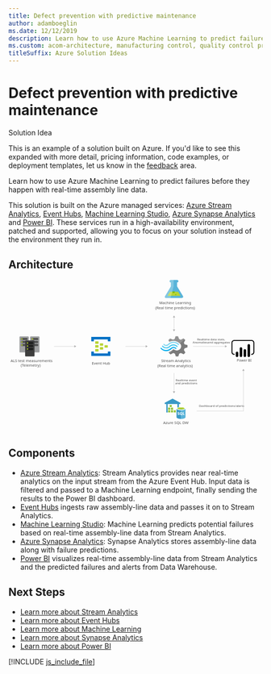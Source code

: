 ```yaml
---
title: Defect prevention with predictive maintenance
author: adamboeglin
ms.date: 12/12/2019
description: Learn how to use Azure Machine Learning to predict failures before they happen with real-time assembly line data.
ms.custom: acom-architecture, manufacturing control, quality control process, manufacturing quality control
titleSuffix: Azure Solution Ideas
---
```

# Defect prevention with predictive maintenance

<div class="alert">
    <p class="alert-title">
        <span class="icon is-left" aria-hidden="true">
            <span class="icon docon docon-lightbulb" role="presentation"></span>
        </span>Solution Idea</p>
    <p>This is an example of a solution built on Azure. If you'd like to see this expanded with more detail, pricing information, code examples, or deployment templates, let us know in the <a href="#feedback">feedback</a> area.</p>
</div>

Learn how to use Azure Machine Learning to predict failures before they happen with real-time assembly line data.

This solution is built on the Azure managed services: [Azure Stream Analytics](https://azure.microsoft.com/services/stream-analytics/), [Event Hubs](https://azure.microsoft.com/services/event-hubs/), [Machine Learning Studio](https://azure.microsoft.com/services/machine-learning-studio/), [Azure Synapse Analytics](https://azure.microsoft.com/services/synapse-analytics/) and [Power BI](https://powerbi.microsoft.com). These services run in a high-availability environment, patched and supported, allowing you to focus on your solution instead of the environment they run in.

## Architecture

<svg class="architecture-diagram" aria-labelledby="defect-prevention-with-predictive-maintenance" height="639.059" viewbox="0 0 1065.788 639.059" width="1065.788" xmlns="http://www.w3.org/2000/svg">
    <path d="M731.8 67.4l-24.5-40.7V10.2h.4c2.9 0 5.2-2.2 5.3-5.1-.1-2.9-2.4-5.1-5.3-5.1l-26.6.1c-2.9 0-5.2 2.2-5.3 5.1.1 2.9 2.4 5.1 5.3 5.1h.4v16.5l-24.3 40.8c-2.7 4.5-.5 8.1 4.9 8.1l64.8-.1c5.4-.1 7.6-3.8 4.9-8.2z" fill="#59B4D9"/>
    <path fill="#B8D432" d="M677.3 49.9l-10 16.9 54.5-.1-10.1-16.8z"/>
    <path d="M692.7 54.9c2.7 0 4.9-2.1 4.9-4.8 0-.7-.2-1.4-.5-2.1h-8.8c-.3.6-.5 1.4-.5 2.1 0 2.7 2.2 4.9 4.9 4.8z" fill="#7FBA00"/>
    <ellipse cx="701.9" cy="60.4" fill="#7FBA00" rx="2.4" ry="2.3" transform="translate(-.124 1.458)"/>
    <path d="M657.3 67.5l24.3-40.8V10.2h-.4c-2.9.1-5.2-2.2-5.3-5.1 0-2.9 2.4-5.1 5.3-5.1h11.5l.1 26.5-12.8 49h-17.7c-5.5.1-7.7-3.5-5-8z" fill="#FFF" opacity=".25"/>
    <path d="M735.9 293.9l2.7-6.8L751 283v-9.6l-1.4-.4-11.1-3.1-2.7-6.8 5.7-11.1-7-6.8-1.4.7-10.2 5-7.2-2.8-4.5-11.6H701l-.5 1.3-3.4 10.3-7 2.6-12-5-7.2 6.8.7 1.3 3.2 5.7c5.5-3 11.6-4.5 17.9-4.4 8.6.3 16.8 3.5 23.3 9.2 1.5 1.1 2.9 2.3 4.3 3.5.7.7 1.3 1.5 1.8 2.4 4.3 7.2 2.5 16.4-4.5 21.8-5.1 4-11.9 4.9-17.9 2.4-.7-.4-1.1-.4-1.4-.7-1.4-.7-2.7-1.6-3.8-2.6-.5 0-.7-.4-1.4-.4-1.5.1-2.8.7-3.8 1.7l-.5.4c-4 4.1-9 7.1-14.5 8.7l-2 4.1 6.8 6.5.5.4 1.4-.7 10.2-5 7 2.6L702 321h10.2l.5-1.3 3.6-10.3 7-2.6 12 5 6.8-7.2-.7-1.3-5.5-9.4z" fill="#7A7A7A"/>
    <path d="M675.3 276.8c-7.7 7.9-20.1 7.9-27.3-.4-.6-.9-1.8-1.1-2.7-.5-.2.1-.3.3-.5.5-.5.5-.7 1.1-.7 1.7.1.6.3 1.2.7 1.7 9 9.8 24.2 10 33.9.4 7.7-7.4 19.7-7.6 27.1.7 1.1 1.1 2.5 1.1 3.2 0 .5-.5.7-1.1.7-1.7-.1-.6-.3-1.2-.7-1.7-8.7-9.5-23.4-10.1-32.9-1.4-.3.2-.5.5-.8.7z" fill="#48C8EF"/>
    <path d="M692.3 281c-4.1-.1-8 1.5-10.8 4.4l-.5.4-.5.4c-5.1 5.3-12.3 8.2-19.7 7.9-7.5 0-14-3.5-19.4-8.7-1.1-1.1-2.5-1.1-3.2 0-.2 0-.2.4-.2 1.1.1.8.5 1.5 1.1 2 5.7 6.5 13.9 10.2 22.6 10.3 8.4.4 16.5-3.1 22.8-9.6l.5-.4.5-.4c2-2 4.7-3.1 7.5-3.1 2.7 0 5.2 1.3 7.5 3.5 1.1 1.1 2.5 1.1 3.2 0 .5-.5.7-1.1.7-1.7-.1-.6-.3-1.2-.7-1.7-3.3-2.8-7.3-4.3-11.4-4.4z" fill="#00ABEC"/>
    <path d="M673.3 272c5.2-5.3 12.3-8.2 19.7-8.1 7.2 0 14 3.5 19 8.7 1.1 1.1 2.5 1.1 3.2 0 .5-.5.7-1.1.7-1.7-.1-.6-.3-1.2-.7-1.7-5.7-6.5-13.9-10.2-22.6-10.3-8.6-.1-16.9 3.4-22.8 9.6l-.5.4-.5.4c-2 2-4.7 3.1-7.5 3.1-2.9 0-5.2-1.3-7.5-3.5-1.1-1.1-2.5-1.1-3.2 0-.5.5-.7 1.1-.7 1.7.1.6.3 1.2.7 1.7 5.6 6 15 6.4 21 .9.2-.1.3-.3.5-.4l.5-.4.7-.4z" fill="#84D6EF"/>
    <g opacity=".2" fill="#F1F1F1">
        <path d="M694.3 290.8c-.5 0-.7-.4-1.4-.4-1.5.1-2.8.7-3.8 1.7l-.5.4c-4 4.1-9 7.1-14.5 8.7l-2 4.1 3.6 3.5 18.6-18zM675.1 259.6c5.5-3 11.6-4.5 17.9-4.4 8.6.3 16.8 3.5 23.3 9.2 1.1.9 2 1.5 3.2 2.4l18.8-18.1-3.8-3.7-1.4.7-10.2 5-7-2.6-4.5-11.6h-10.2l-.5 1.3-3.4 10.3-7 2.6-12-5-7.2 6.8.7 1.3 3.3 5.8z"/>
    </g>
    <path d="M397.2 274.8c0 .7-.5 1.3-1.2 1.3h-11c-.7.1-1.3-.5-1.4-1.2V267c0-.7.5-1.3 1.2-1.3h11c.7-.1 1.3.5 1.4 1.2v7.9zM416.6 282.8c0 .7-.5 1.3-1.2 1.3h-11c-.7.1-1.3-.5-1.4-1.2v-8c0-.7.5-1.3 1.2-1.3h11c.7-.1 1.3.5 1.4 1.2v8zM397.2 290.8c0 .7-.5 1.3-1.2 1.3h-11c-.7.1-1.3-.5-1.4-1.2v-8c0-.7.5-1.3 1.2-1.3h11c.7-.1 1.3.5 1.4 1.2v8zM377.8 266.8c0 .7-.5 1.3-1.2 1.3H365.3c-.7.1-1.3-.5-1.4-1.2v-8.2c0-.7.5-1.3 1.2-1.3h11c1.1 0 1.7.5 1.7 1.3v8.1z" fill="#B8D432"/>
    <path d="M426.3 238.7h-77.6c-.7-.1-1.3.5-1.4 1.2v16.2c0 .7.5 1.3 1.2 1.3h8.5c.7.1 1.3-.5 1.4-1.2v-6.9h58.2v6.7c0 .8.6 1.3 1.7 1.3h8c.7.1 1.3-.5 1.4-1.2v-16.2c0-.7-.5-1.3-1.2-1.3-.1.1-.1.1-.2.1zM426.3 300.5h-8c-.7-.1-1.3.5-1.4 1.2V308.3h-58.5v-6.7c0-.8-.6-1.3-1.7-1.3h-8c-.8 0-1.4.5-1.4 1.6v15.8c0 .7.5 1.3 1.2 1.3h77.8c.7.1 1.3-.5 1.4-1.2v-16c0-.7-.5-1.3-1.2-1.3h-.2z" fill="#0072C6"/>
    <path d="M377.8 282.8c0 .7-.5 1.3-1.2 1.3H365.3c-.7.1-1.3-.5-1.4-1.2v-8.2c0-.7.5-1.3 1.2-1.3h11c1.1 0 1.7.5 1.7 1.3v8.1zM377.8 298.9c0 .7-.5 1.3-1.2 1.3H365.3c-.7.1-1.3-.5-1.4-1.2v-8.2c0-.7.5-1.3 1.2-1.3h11c1.1 0 1.7.5 1.7 1.3v8.1z" fill="#B8D432"/>
    <text fill="#505050" font-family="SegoeUI" font-size="15.372" transform="matrix(1.036 0 0 1 649.018 605.822)">
        Azure SQL DW
    </text>
    <text fill="#505050" font-family="SegoeUI" font-size="15.372" transform="matrix(1.036 0 0 1 632.033 101.647)">
        Machine Learning
    </text>
    <text fill="#505050" font-family="SegoeUI" font-size="15.372" transform="matrix(1.036 0 0 1 615.75 122.448)">
        (Real time predictions)
    </text>
    <text fill="#505050" font-family="SegoeUI" font-size="14.173" transform="matrix(1.036 0 0 1 958.093 343.504)">
        Power BI
    </text>
    <text fill="#505050" font-family="SegoeUI" font-size="15.372" transform="matrix(1.036 0 0 1 8.81 344.524)">
        ALS test measurements
    </text>
    <text fill="#505050" font-family="SegoeUI" font-size="15.372" transform="matrix(1.036 0 0 1 51.147 362.97)">
        (Telemetry)
    </text>
    <text fill="#505050" font-family="SegoeUI" font-size="15.372" transform="matrix(1.036 0 0 1 349.615 355.796)">
        Event Hub
    </text>
    <text fill="#505050" font-family="SegoeUI" font-size="15.372" transform="matrix(1.036 0 0 1 640.611 344.524)">
        Stream Analytics
    </text>
    <text fill="#505050" font-family="SegoeUI" font-size="15.372" transform="matrix(1.036 0 0 1 624.76 365.325)">
        (Real time analytics)
    </text>
    <text fill="#505050" font-family="SegoeUI" font-size="12.298" transform="matrix(1.036 0 0 1 799.277 532.521)">
        Dashboard of predictions/alerts
    </text>
    <text fill="#505050" font-family="SegoeUI" font-size="12.298" transform="matrix(1.036 0 0 1 791.438 254.802)">
        Realtime data stats,
    </text>
    <text fill="#505050" font-family="SegoeUI" font-size="12.298" transform="matrix(1.036 0 0 1 772.998 267.1)">
        Anomaliesand aggregates
    </text>
    <text fill="#505050" font-family="SegoeUI" font-size="12.298" transform="matrix(1.036 0 0 1 701.444 425.943)">
        Realtime event
    </text>
    <text fill="#505050" font-family="SegoeUI" font-size="12.298" transform="matrix(1.036 0 0 1 699.501 438.241)">
        and predictions
    </text>
    <path fill="none" stroke="#AFAFAF" stroke-miterlimit="10" stroke-width=".962" d="M694.5 155.9v53.5"/>
    <path fill="#AFAFAF" d="M689.7 157.3l4.8-8.3 4.8 8.3zM689.7 208l4.8 8.3 4.8-8.3z"/>
    <path fill="none" stroke="#AFAFAF" stroke-miterlimit="10" stroke-width=".962" d="M577 278.8h-86.4"/>
    <path fill="#AFAFAF" d="M575.6 274l8.3 4.8-8.3 4.8z"/>
    <path fill="none" stroke="#AFAFAF" stroke-miterlimit="10" stroke-width=".962" d="M694.5 468.7v-78.2"/>
    <path fill="#AFAFAF" d="M699.3 467.3l-4.8 8.3-4.8-8.3z"/>
    <path fill="none" stroke="#AFAFAF" stroke-miterlimit="10" stroke-width=".962" d="M985.6 380v170.4"/>
    <path fill="#AFAFAF" d="M980.8 381.4l4.8-8.3 4.8 8.3z"/>
    <path fill="none" stroke="#AFAFAF" stroke-miterlimit="10" stroke-width=".962" d="M909.8 278.8H774.2"/>
    <path fill="#AFAFAF" d="M908.4 274l8.3 4.8-8.3 4.8z"/>
    <path fill="none" stroke="#AFAFAF" stroke-miterlimit="10" stroke-width=".962" d="M277.6 278.8h-86.4"/>
    <path fill="#AFAFAF" d="M276.2 274l8.3 4.8-8.3 4.8z"/>
    <path d="M692.9 591.6h.5" fill="#0072C6"/>
    <path d="M692.9 591.6h.5" fill="#FFF" opacity=".15"/>
    <path d="M85.6 300.7c0 1.9-1.5 3.4-3.4 3.4H49.5c-1.9 0-3.4-1.5-3.4-3.4v-60.5c0-1.9 1.5-3.4 3.4-3.4h32.6c1.9 0 3.4 1.5 3.4 3.4v60.5h.1z" fill="#A0A1A2"/>
    <path d="M52 273.1c0-2.4 1.9-4.4 4.3-4.4H76c2.4 0 4.4 1.9 4.4 4.3v.1c0 2.4-1.9 4.4-4.3 4.4H56.2c-2.4-.1-4.2-2-4.2-4.4z" fill="#1E1E1E" opacity=".6"/>
    <circle cx="56.4" cy="273.1" fill="#B8D432" r="2.9"/>
    <path d="M52 260.3c0-2.4 1.9-4.4 4.3-4.4H76c2.4 0 4.4 1.9 4.4 4.3v.1c0 2.4-1.9 4.4-4.3 4.4H56.2c-2.4-.1-4.2-2-4.2-4.4z" fill="#1E1E1E" opacity=".6"/>
    <circle cx="56.4" cy="260.3" fill="#B8D432" r="2.9"/>
    <path d="M52 247.7c-.1-2.3 1.7-4.3 4-4.4h19.9c2.4 0 4.4 1.9 4.4 4.3v.1c0 2.4-1.9 4.4-4.3 4.4H56.2c-2.3-.1-4.2-2-4.2-4.4z" fill="#1E1E1E" opacity=".6"/>
    <circle cx="56.4" cy="247.7" fill="#B8D432" r="2.9"/>
    <path d="M130.1 300.7c0 1.9-1.5 3.4-3.4 3.4H94c-1.9 0-3.4-1.5-3.4-3.4v-60.5c0-1.9 1.5-3.4 3.4-3.4h32.8c1.9 0 3.4 1.5 3.4 3.4l-.1 60.5z" fill="#A0A1A2"/>
    <path d="M96.5 273.1c0-2.4 1.9-4.4 4.3-4.4h19.8c2.4 0 4.4 1.9 4.4 4.3v.1c0 2.4-1.9 4.4-4.3 4.4H100.8c-2.4-.1-4.3-2-4.3-4.4z" fill="#1E1E1E" opacity=".6"/>
    <circle cx="100.9" cy="273.1" fill="#B8D432" r="2.9"/>
    <path d="M96.5 260.3c0-2.4 1.9-4.4 4.3-4.4h19.8c2.4 0 4.4 1.9 4.4 4.3v.1c0 2.4-1.9 4.4-4.3 4.4H100.8c-2.4-.1-4.3-2-4.3-4.4z" fill="#1E1E1E" opacity=".6"/>
    <circle cx="100.9" cy="260.3" fill="#B8D432" r="2.9"/>
    <path d="M96.5 247.7c0-2.4 1.9-4.4 4.3-4.4h19.8c2.4 0 4.4 1.9 4.4 4.3v.1c0 2.4-1.9 4.4-4.3 4.4H100.8c-2.4-.1-4.2-2-4.3-4.4z" fill="#1E1E1E" opacity=".6"/>
    <circle cx="100.9" cy="247.7" fill="#B8D432" r="2.9"/>
    <path d="M109.3 317.5c0 1.9-1.5 3.4-3.4 3.4H73.3c-1.9 0-3.4-1.5-3.4-3.4V257c0-1.9 1.5-3.4 3.4-3.4h32.6c1.9 0 3.4 1.5 3.4 3.4v60.5z" fill="#3E3E3E"/>
    <path d="M75.7 289.9c0-2.4 1.9-4.4 4.3-4.4h19.8c2.4 0 4.4 1.9 4.4 4.3v.1c0 2.4-1.9 4.4-4.3 4.4H80.1c-2.4 0-4.4-1.9-4.4-4.4z" fill="#1E1E1E"/>
    <circle cx="80.2" cy="289.9" fill="#B8D432" r="2.9"/>
    <path d="M75.7 277.1c0-2.4 1.9-4.4 4.3-4.4h19.8c2.4 0 4.4 1.9 4.4 4.3v.1c0 2.4-1.9 4.4-4.3 4.4H80.1c-2.4 0-4.4-1.9-4.4-4.4 0 .1 0 0 0 0z" fill="#1E1E1E"/>
    <circle cx="80.2" cy="277.1" fill="#B8D432" r="2.9"/>
    <path d="M75.7 264.5c0-2.4 1.9-4.4 4.3-4.4h19.8c2.4 0 4.4 1.9 4.4 4.3v.1c0 2.4-1.9 4.4-4.3 4.4H80.1c-2.4-.1-4.4-2-4.4-4.4z" fill="#1E1E1E"/>
    <circle cx="80.2" cy="264.5" fill="#B8D432" r="2.9"/>
    <path fill="none" stroke="#AFAFAF" stroke-miterlimit="10" stroke-width=".962" d="M789.6 549.9h196.3"/>
    <path d="M1020 314h-1.9v-3.9h1.9c4.1 0 7.4-3.3 7.4-7.4v-39.4c0-4.1-3.3-7.4-7.4-7.4h-73.1c-4.1 0-7.4 3.3-7.4 7.4v39.4c0 4.1 3.3 7.4 7.4 7.4h1.9v3.9h-1.9c-6.2 0-11.3-5.1-11.3-11.3v-39.4c0-6.2 5.1-11.3 11.3-11.3h73.1c6.2 0 11.3 5.1 11.3 11.3v39.4c0 6.2-5 11.3-11.3 11.3"/>
    <path d="M958.8 301c2.9 0 5.2 2.3 5.2 5.2v12.1c0 2.9-2.3 5.2-5.2 5.2-2.9 0-5.2-2.3-5.2-5.2v-12.1c-.1-2.8 2.3-5.2 5.2-5.2zM975.3 323.6c-2.9 0-5.2-2.3-5.2-5.2v-31c0-2.9 2.3-5.2 5.2-5.2 2.9 0 5.2 2.3 5.2 5.2v31c0 2.8-2.4 5.2-5.2 5.2M1008.2 323.4c-2.9 0-5.2-2.3-5.2-5.2v-43.9c0-2.9 2.3-5.2 5.2-5.2 2.9 0 5.2 2.3 5.2 5.2v43.9c0 2.9-2.3 5.2-5.2 5.2M991.7 323.6c-2.9 0-5.2-2.3-5.2-5.2v-23c0-2.9 2.3-5.2 5.2-5.2 2.9 0 5.2 2.3 5.2 5.2v23c.1 2.8-2.3 5.2-5.2 5.2"/>
    <path fill="#7FBB42" d="M676.5 524.8h8.3v8.3h-8.3zM669.9 547.4h8.3v8.3h-8.3zM681.8 547.4h8.3v8.3h-8.3zM693.5 547.4h8.3v8.3h-8.3zM669.9 536.1h8.3v8.3h-8.3zM681.8 536.1h8.3v8.3h-8.3z"/>
    <path fill="#3999C6" d="M688.4 498.2l-32.9 17.5v5.1h6.7V556h5.6v-35.2h40.9v33h6.2v-33h6.1v-5.1z"/>
    <path fill="#B8D433" opacity=".8" d="M684.9 533.1h-1v-7.3h-7.4v-1h8.4z"/>
    <path fill="#B8D433" opacity=".5" d="M676.5 524.8h1v7.3h7.4v1h-8.4z"/>
    <path fill="#B8D433" opacity=".8" d="M678.2 544.4h-.9v-7.2h-7.4v-1.1h8.3z"/>
    <path fill="#B8D433" opacity=".5" d="M669.9 536.1h.9v7.3h7.4v1h-8.3z"/>
    <path fill="#B8D433" opacity=".8" d="M690.2 544.4h-1v-7.2h-7.4v-1.1h8.4z"/>
    <path fill="#B8D433" opacity=".5" d="M681.8 536.1h1v7.3h7.4v1h-8.4z"/>
    <path fill="#B8D433" opacity=".8" d="M678.2 555.7h-.9v-7.2h-7.4v-1.1h8.3z"/>
    <path fill="#B8D433" opacity=".5" d="M669.9 547.4h.9v7.3h7.4v1h-8.3z"/>
    <path fill="#B8D433" opacity=".8" d="M690.2 555.7h-1v-7.2h-7.4v-1.1h8.4z"/>
    <path fill="#B8D433" opacity=".5" d="M681.8 547.4h1v7.3h7.4v1h-8.4z"/>
    <path fill="#B8D433" opacity=".8" d="M701.9 555.7h-1v-7.2h-7.4v-1.1h8.4z"/>
    <path fill="#B8D433" opacity=".5" d="M693.5 547.4h1v7.3h7.4v1h-8.4z"/>
    <path fill="#B8D433" opacity=".8" d="M677.7 533.1h-1.2v-.9l7.2-7.4h1.2v.8zM683 544.4h-1.2v-.9l7.3-7.4h1.1v.8zM671.1 544.4h-1.2v-.9l7.2-7.4h1.1v.8zM671.1 555.7h-1.2v-.9l7.2-7.4h1.1v.8zM683 555.7h-1.2v-.9l7.3-7.4h1.1v.8zM694.8 555.7h-1.3v-.9l7.2-7.4h1.2v.8z"/>
    <path d="M705 539.8v36.3c0 3.7 8.5 6.8 18.9 6.8v-43.1H705z" fill="#3999C6"/>
    <path d="M723.5 583h.3c10.4 0 18.9-3.1 18.9-6.8v-36.3h-19.1V583h-.1z" fill="#5AB4D9"/>
    <path d="M742.7 539.8c0 3.7-8.5 6.8-18.9 6.8s-18.9-3.1-18.9-6.8c0-3.8 8.5-6.8 18.9-6.8s18.9 3 18.9 6.8" fill="#FFF"/>
    <path d="M738.8 539.4c0 2.5-6.7 4.5-15 4.5s-15-2-15-4.5 6.7-4.5 15-4.5c8.3-.1 15 2 15 4.5" fill="#7FBB42"/>
    <path d="M735.7 542.1c2-.8 3.1-1.7 3.1-2.7 0-2.5-6.7-4.5-15-4.5s-15 2-15 4.5c0 1.1 1.2 2 3.1 2.7 2.7-1.1 7.1-1.7 11.9-1.7 4.8-.1 9.1.7 11.9 1.7" fill="#B8D433"/>
    <path d="M709.6 565.8v-2.6c.4.4 1 .7 1.5.9.6.2 1.1.3 1.6.3.3 0 .6 0 .8-.1.2 0 .4-.1.6-.2s.3-.2.3-.4.1-.3.1-.4c0-.2 0-.4-.2-.6-.1-.2-.3-.3-.5-.5s-.5-.3-.8-.4c-.3-.1-.6-.3-1-.4-.9-.4-1.6-.8-2-1.3-.4-.6-.7-1.2-.7-2 0-.6.1-1.1.3-1.5.2-.4.6-.8 1-1.1.4-.3.9-.5 1.4-.6.6-.1 1.1-.2 1.7-.2.6 0 1.1 0 1.6.1.4 0 .9.2 1.3.3v2.4l-.6-.3c-.2-.1-.4-.2-.7-.2-.2 0-.5-.1-.7-.2h-1.5c-.2 0-.4.1-.6.2-.2.1-.3.2-.4.3-.1.2-.1.3-.1.4 0 .2 0 .3.2.5.1.2.2.3.4.4.2.1.4.3.7.4.3.1.6.3.9.4.4.2.9.4 1.2.6.4.2.7.4 1 .7.3.3.4.6.6 1 .1.3.2.7.2 1.2 0 .6-.1 1.2-.3 1.6-.2.4-.6.8-1 1.1-.4.3-.9.4-1.4.6-.6.1-1.1.2-1.7.2-.6 0-1.2 0-1.8-.2-.5 0-1-.2-1.4-.4zM724.1 566.5c-1.6 0-3-.6-4-1.6-1-1.1-1.6-2.5-1.6-4.2 0-1.8.5-3.2 1.6-4.4 1.1-1.1 2.4-1.7 4.1-1.7 1.6 0 3 .6 4 1.6s1.5 2.5 1.5 4.3c0 1.8-.5 3.2-1.6 4.4l-.1.1-.1.1 2.9 2.8h-3.6l-1.5-1.6c-.4.1-.9.2-1.6.2zm.2-9.6c-.9 0-1.6.3-2.2 1-.6.7-.8 1.6-.8 2.7s.3 2 .8 2.7c.6.7 1.2 1 2.1 1 .9 0 1.6-.3 2.1-1s.8-1.6.8-2.7c0-1.2-.3-2.1-.8-2.8-.5-.6-1.2-.9-2-.9zM738.5 566.3h-6.8v-11.5h2.6v9.3h4.3v2.2h-.1z" fill="#FFF"/>
</svg>

## Components
* [Azure Stream Analytics](https://azure.microsoft.com/services/stream-analytics/): Stream Analytics provides near real-time analytics on the input stream from the Azure Event Hub. Input data is filtered and passed to a Machine Learning endpoint, finally sending the results to the Power BI dashboard.
* [Event Hubs](https://azure.microsoft.com/services/event-hubs/) ingests raw assembly-line data and passes it on to Stream Analytics.
* [Machine Learning Studio](https://azure.microsoft.com/services/machine-learning-studio/): Machine Learning predicts potential failures based on real-time assembly-line data from Stream Analytics.
* [Azure Synapse Analytics](https://azure.microsoft.com/services/synapse-analytics/): Synapse Analytics stores assembly-line data along with failure predictions.
* [Power BI](https://powerbi.microsoft.com) visualizes real-time assembly-line data from Stream Analytics and the predicted failures and alerts from Data Warehouse.

## Next Steps
* [Learn more about Stream Analytics](/azure/stream-analytics/stream-analytics-introduction)
* [Learn more about Event Hubs](/azure/event-hubs/event-hubs-what-is-event-hubs)
* [Learn more about Machine Learning](/azure/machine-learning/machine-learning-what-is-machine-learning)
* [Learn more about Synapse Analytics](/azure/sql-data-warehouse/sql-data-warehouse-overview-what-is)
* [Learn more about Power BI](https://powerbi.microsoft.com/documentation/powerbi-landing-page/)

[!INCLUDE [js_include_file](../../_js/index.md)]
